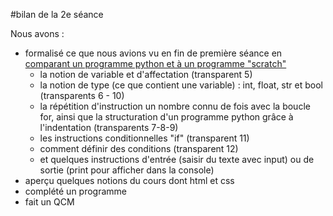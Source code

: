 #bilan de la 2e séance

Nous avons : 
 - formalisé ce que nous avions vu en fin de première séance en [comparant un programme python et à un programme "scratch"](../cours/02_présentation%20de%20python.pdf)
   - la notion de variable et d'affectation (transparent 5)
   - la notion de type (ce que contient une variable) : int, float, str et bool (transparents 6 - 10)
   - la répétition d'instruction un nombre connu de fois avec la boucle for, ainsi que la structuration d'un programme python grâce à l'indentation (transparents 7-8-9)
   - les instructions conditionnelles "if" (transparent 11)
   - comment définir des conditions (transparent 12)
   - et quelques instructions d'entrée (saisir du texte avec input) ou de sortie (print pour afficher dans la console)
 - aperçu quelques notions du cours dont html et css
 - complété un programme 
 - fait un QCM